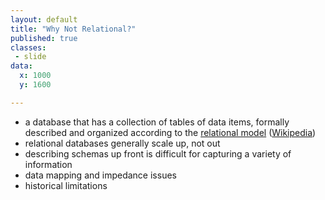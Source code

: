 ```yaml
---
layout: default
title: "Why Not Relational?"
published: true
classes:
 - slide
data:
  x: 1000
  y: 1600

---
```


* a database that has a collection of tables of data items, formally described and organized according to the [relational model](https://en.wikipedia.org/wiki/Relational_model) ([Wikipedia](https://en.wikipedia.org/wiki/Relational_database))
* relational databases generally scale up, not out
* describing schemas up front is difficult for capturing a variety of information
* data mapping and impedance issues
* historical limitations